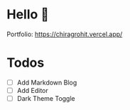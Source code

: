 # Hello 👋
Portfolio: https://chiragrohit.vercel.app/

# Todos
- [ ] Add Markdown Blog
- [ ] Add Editor
- [ ] Dark Theme Toggle
